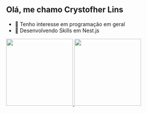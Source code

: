  ## Olá, me chamo Crystofher Lins
- 👀 Tenho interesse em programação em geral
- 🌱 Desenvolvendo Skills em Nest.js

 <div>
  <a href="https://github.com/Cryslash">
  <img height="180em" src="https://github-readme-stats.vercel.app/api?username=Cryslash&show_icons=true&theme=onedark&include_all_commits=true&count_private=true"/>
  <img height="180em" src="https://github-readme-stats.vercel.app/api/top-langs/?username=Cryslash&layout=compact&langs_count=7&theme=onedark"/>
</div>


